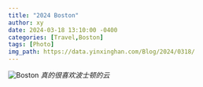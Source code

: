 ```yaml
---
title: "2024 Boston"
author: xy
date: 2024-03-18 13:10:00 -0400
categories: [Travel,Boston]
tags: [Photo]
img_path: https://data.yinxinghan.com/Blog/2024/0318/
---
```


![Boston](1.HEIC?imageMogr2/format/png)
_真的很喜欢波士顿的云_